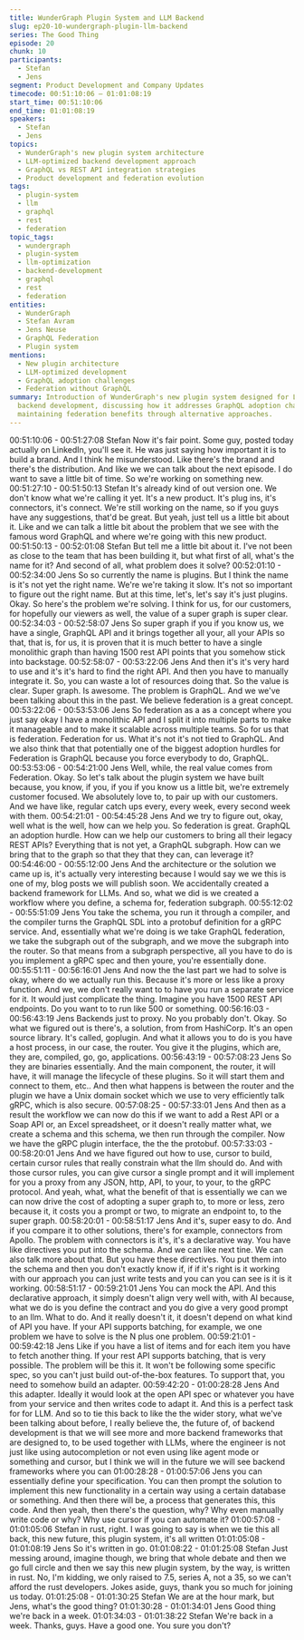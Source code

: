 ```yaml
---
title: WunderGraph Plugin System and LLM Backend
slug: ep20-10-wundergraph-plugin-llm-backend
series: The Good Thing
episode: 20
chunk: 10
participants:
  - Stefan
  - Jens
segment: Product Development and Company Updates
timecode: 00:51:10:06 – 01:01:08:19
start_time: 00:51:10:06
end_time: 01:01:08:19
speakers:
  - Stefan
  - Jens
topics:
  - WunderGraph's new plugin system architecture
  - LLM-optimized backend development approach
  - GraphQL vs REST API integration strategies
  - Product development and federation evolution
tags:
  - plugin-system
  - llm
  - graphql
  - rest
  - federation
topic_tags:
  - wundergraph
  - plugin-system
  - llm-optimization
  - backend-development
  - graphql
  - rest
  - federation
entities:
  - WunderGraph
  - Stefan Avram
  - Jens Neuse
  - GraphQL Federation
  - Plugin system
mentions:
  - New plugin architecture
  - LLM-optimized development
  - GraphQL adoption challenges
  - Federation without GraphQL
summary: Introduction of WunderGraph's new plugin system designed for LLM-optimized
  backend development, discussing how it addresses GraphQL adoption challenges while
  maintaining federation benefits through alternative approaches.
---
```


00:51:10:06 - 00:51:27:08
Stefan
Now it's fair point. Some guy, posted today actually on LinkedIn, you'll see it. He was just saying
how important it is to build a brand. And I think he misunderstood. Like there's the brand and
there's the distribution. And like we we can talk about the next episode. I do want to save a little
bit of time. So we're working on something new.
00:51:27:10 - 00:51:50:13
Stefan
It's already kind of out version one. We don't know what we're calling it yet. It's a new product.
It's plug ins, it's connectors, it's connect. We're still working on the name, so if you guys have
any suggestions, that'd be great. But yeah, just tell us a little bit about it. Like and we can talk a
little bit about the problem that we see with the famous word GraphQL and where we're going
with this new product.
00:51:50:13 - 00:52:01:08
Stefan
But tell me a little bit about it. I've not been as close to the team that has been building it, but
what first of all, what's the name for it? And second of all, what problem does it solve?
00:52:01:10 - 00:52:34:00
Jens
So so currently the name is plugins. But I think the name is it's not yet the right name. We're
we're taking it slow. It's not so important to figure out the right name. But at this time, let's, let's
say it's just plugins. Okay. So here's the problem we're solving. I think for us, for our customers,
for hopefully our viewers as well, the value of a super graph is super clear.
00:52:34:03 - 00:52:58:07
Jens
So super graph if you if you know us, we have a single, GraphQL API and it brings together all
your, all your APIs so that, that is, for us, it is proven that it is much better to have a single
monolithic graph than having 1500 rest API points that you somehow stick into backstage.
00:52:58:07 - 00:53:22:06
Jens
And then it's it's very hard to use and it's it's hard to find the right API. And then you have to
manually integrate it. So, you can waste a lot of resources doing that. So the value is clear.
Super graph. Is awesome. The problem is GraphQL. And we we've been talking about this in
the past. We believe federation is a great concept.
00:53:22:06 - 00:53:53:06
Jens
So federation as a as a concept where you just say okay I have a monolithic API and I split it
into multiple parts to make it manageable and to make it scalable across multiple teams. So for
us that is federation. Federation for us. What it's not it's not tied to GraphQL. And we also think
that that potentially one of the biggest adoption hurdles for Federation is GraphQL because you
force everybody to do, GraphQL.
00:53:53:06 - 00:54:21:00
Jens
Well, while, the real value comes from Federation. Okay. So let's talk about the plugin system
we have built because, you know, if you, if you if you know us a little bit, we're extremely
customer focused. We absolutely love to, to pair up with our customers. And we have like,
regular catch ups every, every week, every second week with them.
00:54:21:01 - 00:54:45:28
Jens
And we try to figure out, okay, well what is the well, how can we help you. So federation is great.
GraphQL an adoption hurdle. How can we help our customers to bring all their legacy REST
APIs? Everything that is not yet, a GraphQL subgraph. How can we bring that to the graph so
that they that they can, can leverage it?
00:54:46:00 - 00:55:12:00
Jens
And the architecture or the solution we came up is, it's actually very interesting because I would
say we we this is one of my, blog posts we will publish soon. We accidentally created a backend
framework for LLMs. And so, what we did is we created a workflow where you define, a schema
for, federation subgraph.
00:55:12:02 - 00:55:51:09
Jens
You take the schema, you run it through a compiler, and the compiler turns the GraphQL SDL
into a protobuf definition for a gRPC service. And, essentially what we're doing is we take
GraphQL federation, we take the subgraph out of the subgraph, and we move the subgraph into
the router. So that means from a subgraph perspective, all you have to do is you implement a
gRPC spec and then youre, you're essentially done.
00:55:51:11 - 00:56:16:01
Jens
And now the the last part we had to solve is okay, where do we actually run this. Because it's
more or less like a proxy function. And we, we don't really want to to have you run a separate
service for it. It would just complicate the thing. Imagine you have 1500 REST API endpoints.
Do you want to to run like 500 or something.
00:56:16:03 - 00:56:43:19
Jens
Backends just to proxy. No you probably don't. Okay. So what we figured out is there's, a
solution, from from HashiCorp. It's an open source library. It's called, goplugin. And what it
allows you to do is you have a host process, in our case, the router. You give it the plugins,
which are, they are, compiled, go, go, applications.
00:56:43:19 - 00:57:08:23
Jens
So they are binaries essentially. And the main component, the router, it will have, it will manage
the lifecycle of these plugins. So it will start them and connect to them, etc.. And then what
happens is between the router and the plugin we have a Unix domain socket which we use to
very efficiently talk gRPC, which is also secure.
00:57:08:25 - 00:57:33:01
Jens
And then as a result the workflow we can now do this if we want to add a Rest API or a Soap
API or, an Excel spreadsheet, or it doesn't really matter what, we create a schema and this
schema, we then run through the compiler. Now we have the gRPC plugin interface, the the the
protobuf.
00:57:33:03 - 00:58:20:01
Jens
And we have figured out how to use, cursor to build, certain cursor rules that really constrain
what the llm should do. And with those cursor rules, you can give cursor a single prompt and it
will implement for you a proxy from any JSON, http, API, to your, to your, to the gRPC protocol.
And yeah, what, what the benefit of that is essentially we can we can now drive the cost of
adopting a super graph to, to more or less, zero because it, it costs you a prompt or two, to
migrate an endpoint to, to the super graph.
00:58:20:01 - 00:58:51:17
Jens
And it's, super easy to do. And if you compare it to other solutions, there's for example,
connectors from Apollo. The problem with connectors is it's, it's a declarative way. You have like
directives you put into the schema. And we can like next tine. We can also talk more about that.
But you have these directives. You put them into the schema and then you don't exactly know if,
if if it's right is it working with our approach you can just write tests and you can you can see is it
is it working.
00:58:51:17 - 00:59:21:01
Jens
You can mock the API. And this declarative approach, it simply doesn't align very well with, with
AI because, what we do is you define the contract and you do give a very good prompt to an
llm. What to do. And it really doesn't it, it doesn't depend on what kind of API you have. If your
API supports batching, for example, we one problem we have to solve is the N plus one
problem.
00:59:21:01 - 00:59:42:18
Jens
Like if you have a list of items and for each item you have to fetch another thing. If your rest API
supports batching, that is very possible. The problem will be this it. It won't be following some
specific spec, so you can't just build out-of-the-box features. To support that, you need to
somehow build an adapter.
00:59:42:20 - 01:00:28:28
Jens
And this adapter. Ideally it would look at the open API spec or whatever you have from your
service and then writes code to adapt it. And this is a perfect task for for LLM. And so to tie this
back to like the the wider story, what we've been talking about before, I really believe the, the
future of, of backend development is that we will see more and more backend frameworks that
are designed to, to be used together with LLMs, where the engineer is not just like using
autocompletion or not even using like agent mode or something and cursor, but I think we will in
the future we will see backend frameworks where you can
01:00:28:28 - 01:00:57:06
Jens
you can essentially define your specification. You can then prompt the solution to implement this
new functionality in a certain way using a certain database or something. And then there will be,
a process that generates this, this code. And then yeah, then there's the question, why? Why
even manually write code or why? Why use cursor if you can automate it?
01:00:57:08 - 01:01:05:06
Stefan
in rust, right.
I was going to say is when we tie this all back, this new future, this plugin system, it's all written
01:01:05:08 - 01:01:08:19
Jens
So it's written in go.
01:01:08:22 - 01:01:25:08
Stefan
Just messing around, imagine though, we bring that whole debate and then we go full circle and
then we say this new plugin system, by the way, is written in rust. No, I'm kidding, we only raised
to 7.5, series A, not a 35, so we can't afford the rust developers. Jokes aside, guys, thank you
so much for joining us today.
01:01:25:08 - 01:01:30:25
Stefan
We are at the hour mark, but Jens, what's the good thing?
01:01:30:28 - 01:01:34:01
Jens
Good thing we're back in a week.
01:01:34:03 - 01:01:38:22
Stefan
We're back in a week. Thanks, guys. Have a good one. You sure you don't?